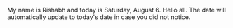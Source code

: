 My name is Rishabh and today is Saturday, August 6. Hello all. The date will automatically update to today's date in case you did not notice.
